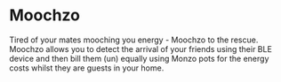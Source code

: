 # Moochzo
Tired of your mates mooching you energy - Moochzo to the rescue. Moochzo allows you to detect the arrival of your friends using their BLE device and then bill them (un) equally using Monzo pots for the energy costs whilst they are guests in your home.
